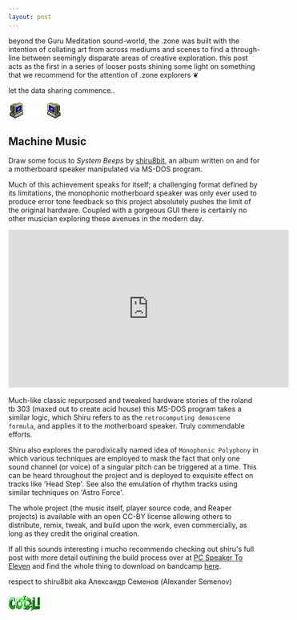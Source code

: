 ```yaml
---
layout: post
---
```


beyond the Guru Meditation sound-world, the .zone was built with the intention of collating art from across mediums and scenes to find a through-line between seemingly disparate areas of creative exploration. this post acts as the first in a series of looser posts shining some light on something that we recommend for the attention of .zone explorers ❦

let the data sharing commence..

<img src="/assets/img/email.gif" class="blogimg" />

## Machine Music

Draw some focus to *System Beeps* by <a href="https://shiru.untergrund.net/">shiru8bit</a>, an album written on and for a motherboard speaker manipulated via MS-DOS program.

Much of this achievement speaks for itself; a challenging format defined by its limitations, the monophonic motherboard speaker was only ever used to produce error tone feedback so this project absolutely pushes the limit of the original hardware. Coupled with a gorgeous GUI there is certainly no other musician exploring these avenues in the modern day.

<iframe class="video-embed" width="560" height="315" src="https://www.youtube.com/embed/tUy1MEpqbvk" frameborder="0" allow="accelerometer; autoplay; encrypted-media; gyroscope; picture-in-picture" allowfullscreen></iframe>

Much-like classic repurposed and tweaked hardware stories of the roland tb 303 (maxed out to create acid house) this MS-DOS program takes a similar logic, which Shiru refers to as the `retrocomputing demoscene formula`, and applies it to the motherboard speaker. Truly commendable efforts.

Shiru also explores the parodixically named idea of `Monophonic Polyphony` in which various techniques are employed to mask the fact that only one sound channel (or voice) of a singular pitch can be triggered at a time. This can be heard throughout the project and is deployed to exquisite effect on tracks like 'Head Step'. See also the emulation of rhythm tracks using similar techniques on 'Astro Force'.

The whole project (the music itself, player source code, and Reaper projects) is available with an open CC-BY license allowing others to distribute, remix, tweak, and build upon the work, even commercially, as long as they credit the original creation.

If all this sounds interesting i mucho recommendo checking out shiru's full post with more detail outlining the build process over at <a href="https://habr.com/en/post/439192/">PC Speaker To Eleven</a> and find the whole thing to download on bandcamp <a href="https://shiru8bit.bandcamp.com/album/system-beeps">here</a>.

respect to shiru8bit aka Александр Семенов (Alexander Semenov)

<img src="/assets/img/cool.gif" class="blogimg" />
